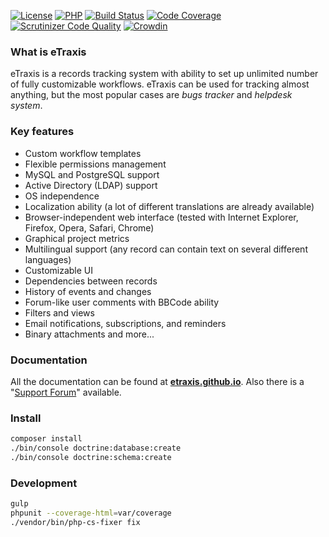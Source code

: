 [![License](https://img.shields.io/badge/license-GPLv3-blue.svg)](http://www.gnu.org/licenses/gpl.txt)
[![PHP](https://img.shields.io/badge/PHP-7.0%2B-blue.svg)](https://secure.php.net/migration70)
[![Build Status](https://travis-ci.org/etraxis/etraxis.svg?branch=master)](https://travis-ci.org/etraxis/etraxis)
[![Code Coverage](https://scrutinizer-ci.com/g/etraxis/etraxis/badges/coverage.png?b=master)](https://scrutinizer-ci.com/g/etraxis/etraxis/?branch=master)
[![Scrutinizer Code Quality](https://scrutinizer-ci.com/g/etraxis/etraxis/badges/quality-score.png?b=master)](https://scrutinizer-ci.com/g/etraxis/etraxis/?branch=master)
[![Crowdin](https://d322cqt584bo4o.cloudfront.net/etraxis/localized.svg)](https://crowdin.com/project/etraxis)

### What is eTraxis

eTraxis is a records tracking system with ability to set up unlimited number of fully customizable workflows.
eTraxis can be used for tracking almost anything, but the most popular cases are *bugs tracker* and *helpdesk system*.

### Key features

* Custom workflow templates
* Flexible permissions management
* MySQL and PostgreSQL support
* Active Directory (LDAP) support
* OS independence
* Localization ability (a lot of different translations are already available)
* Browser-independent web interface (tested with Internet Explorer, Firefox, Opera, Safari, Chrome)
* Graphical project metrics
* Multilingual support (any record can contain text on several different languages)
* Customizable UI
* Dependencies between records
* History of events and changes
* Forum-like user comments with BBCode ability
* Filters and views
* Email notifications, subscriptions, and reminders
* Binary attachments
and more...

### Documentation

All the documentation can be found at **[etraxis.github.io](https://etraxis.github.io/)**.
Also there is a "[Support Forum](https://forum.etraxis.com/)" available.

### Install

```bash
composer install
./bin/console doctrine:database:create
./bin/console doctrine:schema:create
```

### Development

```bash
gulp
phpunit --coverage-html=var/coverage
./vendor/bin/php-cs-fixer fix
```
